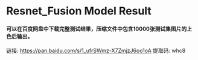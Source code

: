 # Resnet_Fusion Model Result
#### 可以在百度网盘中下载完整测试结果，压缩文件中包含10000张测试集图片的上色后输出。

链接: https://pan.baidu.com/s/1_ufrSWmz-X7ZmjzJ6oo1oA 提取码: whc8 

